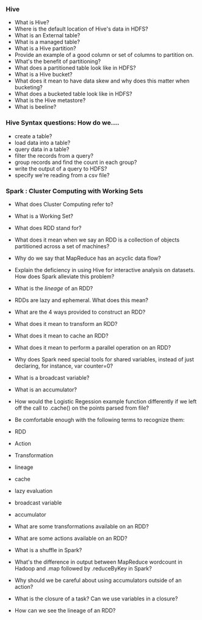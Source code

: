 ### Hive
- What is Hive?
- Where is the default location of Hive's data in HDFS?
- What is an External table?
- What is a managed table?
- What is a Hive partition?
- Provide an example of a good column or set of columns to partition on.
- What's the benefit of partitioning?
- What does a partitioned table look like in HDFS?
- What is a Hive bucket?
- What does it mean to have data skew and why does this matter when bucketing?
- What does a bucketed table look like in HDFS?
- What is the Hive metastore?
- What is beeline?

### Hive Syntax questions: How do we....
- create a table?
- load data into a table?
- query data in a table?
- filter the records from a query?
- group records and find the count in each group?
- write the output of a query to HDFS?
- specify we're reading from a csv file?

### Spark : Cluster Computing with Working Sets
- What does Cluster Computing refer to?
- What is a Working Set?
- What does RDD stand for?
- What does it mean when we say an RDD is a collection of objects partitioned across a set of machines?
- Why do we say that MapReduce has an acyclic data flow?
- Explain the deficiency in using Hive for interactive analysis on datasets.  How does Spark alleviate this problem?
- What is the *lineage* of an RDD?
- RDDs are lazy and ephemeral.  What does this mean?
- What are the 4 ways provided to construct an RDD?
- What does it mean to transform an RDD?
- What does it mean to cache an RDD?
- What does it mean to perform a parallel operation on an RDD?
- Why does Spark need special tools for shared variables, instead of just declaring, for instance, var counter=0?
- What is a broadcast variable?
- What is an accumulator?
- How would the Logistic Regession example function differently if we left off the call to .cache() on the points parsed from file?

- Be comfortable enough with the following terms to recognize them:
- RDD
- Action
- Transformation
- lineage
- cache
- lazy evaluation
- broadcast variable
- accumulator

- What are some transformations available on an RDD?
- What are some actions available on an RDD?
- What is a shuffle in Spark?
- What's the difference in output between MapReduce wordcount in Hadoop and .map followed by .reduceByKey in Spark?
- Why should we be careful about using accumulators outside of an action?
- What is the closure of a task?  Can we use variables in a closure?
- How can we see the lineage of an RDD?